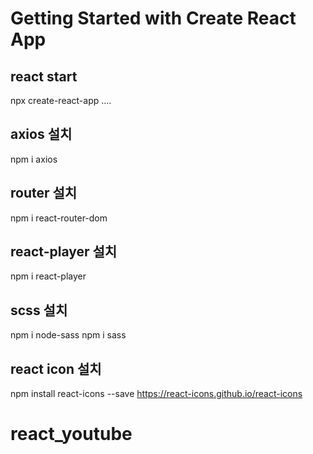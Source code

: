 # Getting Started with Create React App

## react start

npx create-react-app ....

## axios 설치

npm i axios

## router 설치

npm i react-router-dom

## react-player 설치

npm i react-player

## scss 설치

npm i node-sass
npm i sass

## react icon 설치

npm install react-icons --save
https://react-icons.github.io/react-icons
# react_youtube
